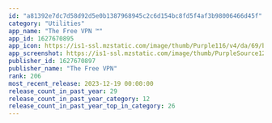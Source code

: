 ```yaml
---
id: "a81392e7dc7d58d92d5e0b1387968945c2c6d154bc8fd5f4af3b98006466d45f"
category: "Utilities"
app_name: "The Free VPN ™"
app_id: 1627670895
app_icon: https://is1-ssl.mzstatic.com/image/thumb/Purple116/v4/da/69/b4/da69b464-1b84-c166-5cbf-214f82f8e31a/AppIcon-0-1x_U007emarketing-0-7-0-85-220.png/1024x1024bb.png
app_screenshot: https://is1-ssl.mzstatic.com/image/thumb/PurpleSource126/v4/d0/8c/5b/d08c5b3e-fcab-19c1-8e1d-7c46cbee85d0/8a9cdc43-80a9-4911-bc28-75fdcf4ca918_01.png/1242x2688bb.png
publisher_id: 1627670897
publisher_name: "The Free VPN"
rank: 206
most_recent_release: 2023-12-19 00:00:00
release_count_in_past_year: 29
release_count_in_past_year_category: 12
release_count_in_past_year_top_in_category: 26
---
```

